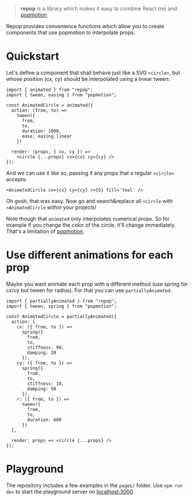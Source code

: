 > **repop** is a library which makes it easy to combine React (re) and [popmotion](pop).

Repop provides convenience functions which allow you to create components that use popmotion to interpolate props.

# Quickstart

Let's define a component that shall behave just like a SVG `<circle>`, but whose position (cx, cy) should be interpolated using a linear tween:

```
import { animated } from "repop";
import { tween, easing } from "popmotion";

const AnimatedCircle = animated({
  action: (from, to) =>
    tween({
      from,
      to,
      duration: 1000,
      ease: easing.linear
    })

  render: (props, { cx, cy }) =>
    <circle {...props} cx={cx} cy={cy} />
});
```

And we can use it like so, passing it any props that a regular `<circle>` accepts:

```
<AnimatedCircle cx={cx} cy={cy} r={5} fill='teal' />
```

Oh gosh, that was easy. Now go and search&replace all `<circle` with `<AnimatedCircle` within your projects!

Note though that `animated` only interpolates numerical props. So for example if you change the color of the circle, it'll change immediately. That's a limitation of [popmotion].

# Use different animations for each prop

Maybe you want animate each prop with a different method (use spring for cx/cy but tween for radius). For that you can use `partiallyAnimated`:

```
import { partiallyAnimated } from "repop";
import { tween, spring } from "popmotion";

const AnimatedCircle = partiallyAnimated({
  action: {
    cx: ({ from, to }) =>
      spring({
        from,
        to,
        stiffness: 90,
        damping: 20
      }),
    cy: ({ from, to }) =>
      spring({
        from,
        to,
        stiffness: 10,
        damping: 50
      }),
    r: ({ from, to }) =>
      tween({
        from,
        to,
        duration: 600
      })
  },

  render: props => <circle {...props} />
});
```

# Playground

The repository includes a few examples in the `pages/` folder. Use `npm run dev`
to start the playground server on [localhost:3000](http://localhost:3000).

[popmotion]: https://popmotion.io/
